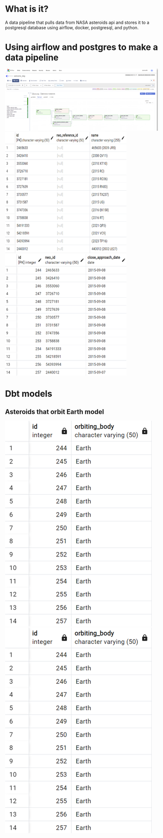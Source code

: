 # What is it?

A data pipeline that pulls data from NASA asteroids api and 
stores it to a postgresql database using airflow, docker, postgresql, and python.

# Using airflow and postgres to make a data pipeline
![alt text](image.png) 
<img src="image-1.png" alt="alt text" width="400" height="400">
<img src="image-2.png" alt="alt text" width="400" height="400">

# Dbt models

## Asteroids that orbit Earth model
![alt text](image-6.png) ![alt text](image-7.png)



